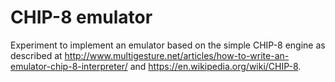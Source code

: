 # CHIP-8 emulator

Experiment to implement an emulator based on the simple CHIP-8 engine as described at http://www.multigesture.net/articles/how-to-write-an-emulator-chip-8-interpreter/ and https://en.wikipedia.org/wiki/CHIP-8.
